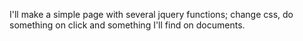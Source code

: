 I'll make a simple page with several jquery functions; change css, do something on click and something I'll find on documents.
